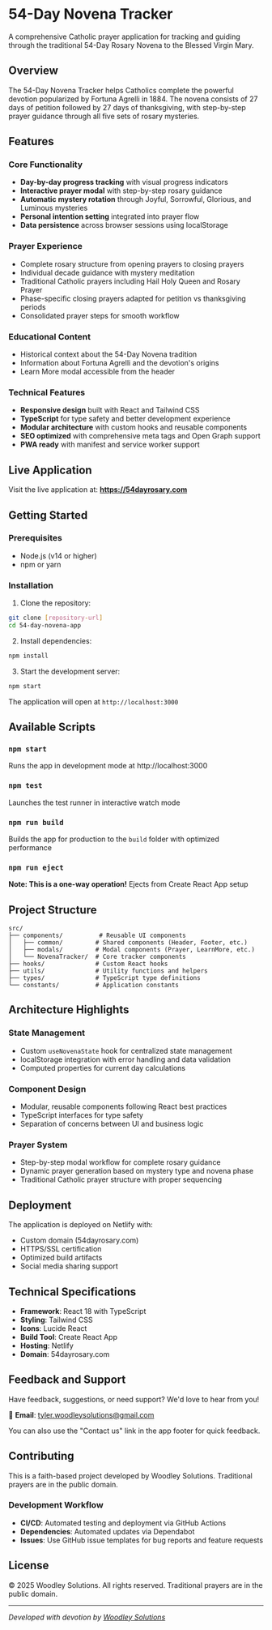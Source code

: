 # 54-Day Novena Tracker

A comprehensive Catholic prayer application for tracking and guiding through the traditional 54-Day Rosary Novena to the Blessed Virgin Mary.

## Overview

The 54-Day Novena Tracker helps Catholics complete the powerful devotion popularized by Fortuna Agrelli in 1884. The novena consists of 27 days of petition followed by 27 days of thanksgiving, with step-by-step prayer guidance through all five sets of rosary mysteries.

## Features

### Core Functionality
- **Day-by-day progress tracking** with visual progress indicators
- **Interactive prayer modal** with step-by-step rosary guidance
- **Automatic mystery rotation** through Joyful, Sorrowful, Glorious, and Luminous mysteries
- **Personal intention setting** integrated into prayer flow
- **Data persistence** across browser sessions using localStorage

### Prayer Experience
- Complete rosary structure from opening prayers to closing prayers
- Individual decade guidance with mystery meditation
- Traditional Catholic prayers including Hail Holy Queen and Rosary Prayer
- Phase-specific closing prayers adapted for petition vs thanksgiving periods
- Consolidated prayer steps for smooth workflow

### Educational Content
- Historical context about the 54-Day Novena tradition
- Information about Fortuna Agrelli and the devotion's origins
- Learn More modal accessible from the header

### Technical Features
- **Responsive design** built with React and Tailwind CSS
- **TypeScript** for type safety and better development experience
- **Modular architecture** with custom hooks and reusable components
- **SEO optimized** with comprehensive meta tags and Open Graph support
- **PWA ready** with manifest and service worker support

## Live Application

Visit the live application at: **https://54dayrosary.com**

## Getting Started

### Prerequisites
- Node.js (v14 or higher)
- npm or yarn

### Installation

1. Clone the repository:
```bash
git clone [repository-url]
cd 54-day-novena-app
```

2. Install dependencies:
```bash
npm install
```

3. Start the development server:
```bash
npm start
```

The application will open at `http://localhost:3000`

## Available Scripts

### `npm start`
Runs the app in development mode at http://localhost:3000

### `npm test`
Launches the test runner in interactive watch mode

### `npm run build`
Builds the app for production to the `build` folder with optimized performance

### `npm run eject`
**Note: This is a one-way operation!** Ejects from Create React App setup

## Project Structure

```
src/
├── components/          # Reusable UI components
│   ├── common/         # Shared components (Header, Footer, etc.)
│   ├── modals/         # Modal components (Prayer, LearnMore, etc.)
│   └── NovenaTracker/  # Core tracker components
├── hooks/              # Custom React hooks
├── utils/              # Utility functions and helpers
├── types/              # TypeScript type definitions
└── constants/          # Application constants
```

## Architecture Highlights

### State Management
- Custom `useNovenaState` hook for centralized state management
- localStorage integration with error handling and data validation
- Computed properties for current day calculations

### Component Design
- Modular, reusable components following React best practices
- TypeScript interfaces for type safety
- Separation of concerns between UI and business logic

### Prayer System
- Step-by-step modal workflow for complete rosary guidance
- Dynamic prayer generation based on mystery type and novena phase
- Traditional Catholic prayer structure with proper sequencing

## Deployment

The application is deployed on Netlify with:
- Custom domain (54dayrosary.com)
- HTTPS/SSL certification
- Optimized build artifacts
- Social media sharing support

## Technical Specifications

- **Framework**: React 18 with TypeScript
- **Styling**: Tailwind CSS
- **Icons**: Lucide React
- **Build Tool**: Create React App
- **Hosting**: Netlify
- **Domain**: 54dayrosary.com

## Feedback and Support

Have feedback, suggestions, or need support? We'd love to hear from you!

📧 **Email**: [tyler.woodleysolutions@gmail.com](mailto:tyler.woodleysolutions@gmail.com?subject=54-Day%20Novena%20Tracker%20Feedback)

You can also use the "Contact us" link in the app footer for quick feedback.

## Contributing

This is a faith-based project developed by Woodley Solutions. Traditional prayers are in the public domain.

### Development Workflow
- **CI/CD**: Automated testing and deployment via GitHub Actions
- **Dependencies**: Automated updates via Dependabot
- **Issues**: Use GitHub issue templates for bug reports and feature requests

## License

© 2025 Woodley Solutions. All rights reserved.
Traditional prayers are in the public domain.

---

*Developed with devotion by [Woodley Solutions](https://woodleysolutions.com)*